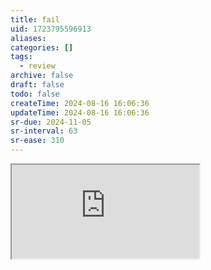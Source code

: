 ```yaml
---
title: fail
uid: 1723795596913
aliases:
categories: []
tags:
  - review
archive: false
draft: false
todo: false
createTime: 2024-08-16 16:06:36
updateTime: 2024-08-16 16:06:36
sr-due: 2024-11-05
sr-interval: 63
sr-ease: 310
---
```


<iframe
  class="iframe_full"
  src="https://dict.youdao.com/result?word=fail&lang=en"
>
</iframe>
